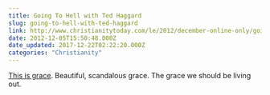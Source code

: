 ```yaml
---
title: Going To Hell with Ted Haggard
slug: going-to-hell-with-ted-haggard
link: http://www.christianitytoday.com/le/2012/december-online-only/going-to-hell-with-ted-haggard.html
date: 2012-12-05T15:50:48.000Z
date_updated: 2017-12-22T02:22:20.000Z
categories: "Christianity"
---
```


[This is grace](http://www.christianitytoday.com/le/2012/december-online-only/going-to-hell-with-ted-haggard.html). Beautiful, scandalous grace. The grace we should be living out.
